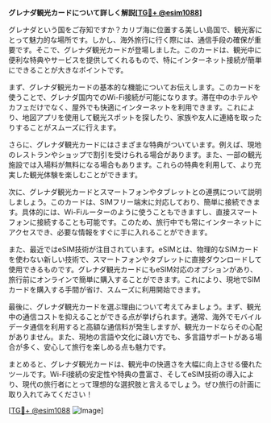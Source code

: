 **グレナダ観光カードについて詳しく解説[[TG💪+ @esim1088](https://t.me/s/esim1088)]**

グレナダという国をご存知ですか？カリブ海に位置する美しい島国で、観光客にとって魅力的な場所です。しかし、海外旅行に行く際には、通信手段の確保が重要です。そこで、グレナダ観光カードが登場しました。このカードは、観光中に便利な特典やサービスを提供してくれるもので、特にインターネット接続が簡単にできることが大きなポイントです。

まず、グレナダ観光カードの基本的な機能についてお伝えします。このカードを使うことで、グレナダ国内でのWi-Fi接続が可能になります。滞在中のホテルやカフェだけでなく、屋外でも快適にインターネットを利用できます。これにより、地図アプリを使用して観光スポットを探したり、家族や友人に連絡を取ったりすることがスムーズに行えます。

さらに、グレナダ観光カードにはさまざまな特典がついています。例えば、現地のレストランやショップで割引を受けられる場合があります。また、一部の観光施設では入場料が無料になる場合もあります。これらの特典を利用して、より充実した観光体験を楽しむことができます。

次に、グレナダ観光カードとスマートフォンやタブレットとの連携について説明しましょう。このカードは、SIMフリー端末に対応しており、簡単に接続できます。具体的には、Wi-Fiルーターのように使うこともできますし、直接スマートフォンに接続することも可能です。このため、旅行中でも常にインターネットにアクセスでき、必要な情報をすぐに手に入れることができます。

また、最近ではeSIM技術が注目されています。eSIMとは、物理的なSIMカードを使わない新しい技術で、スマートフォンやタブレットに直接ダウンロードして使用できるものです。グレナダ観光カードにもeSIM対応のオプションがあり、旅行前にオンラインで簡単に購入することができます。これにより、現地でSIMカードを購入する手間が省け、スムーズに利用開始できます。

最後に、グレナダ観光カードを選ぶ理由について考えてみましょう。まず、観光中の通信コストを抑えることができる点が挙げられます。通常、海外でモバイルデータ通信を利用すると高額な通信料が発生しますが、観光カードならその心配がありません。また、現地の言語や文化に疎い方でも、多言語サポートがある場合が多く、安心して旅行を楽しめる点も魅力です。

まとめると、グレナダ観光カードは、観光中の快適さを大幅に向上させる優れたツールです。Wi-Fi接続の安定性や特典の豊富さ、そしてeSIM技術の導入により、現代の旅行者にとって理想的な選択肢と言えるでしょう。ぜひ旅行の計画に取り入れてみてください！

[[TG💪+ @esim1088](https://t.me/s/esim1088) ![Image](https://i.postimg.cc/Y0z9fWf4/image.png)]